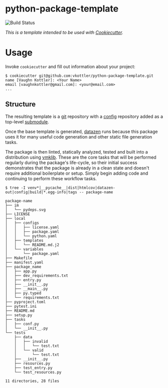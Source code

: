 <!--
    =====================================
    generator=datazen
    version=3.0.9
    hash=5bbc33d5ee73fefb96eb87edafeb78ff
    =====================================
-->

# python-package-template

![Build Status](https://github.com/vkottler/python-package-template/workflows/Build%20Template/badge.svg)

*This is a template intended to be used with
[Cookiecutter](https://github.com/cookiecutter/cookiecutter).*

# Usage

Invoke `cookiecutter` and fill out information about your project:

```
$ cookiecutter git@github.com:vkottler/python-package-template.git
name [Vaughn Kottler]: <Your Name>
email [vaughnkottler@gmail.com]: <your@email.com>
...
```

## Structure

The resulting template is a [git](https://git-scm.com/) repository with a
[config](https://github.com/vkottler/config) repository added as a top-level
[submodule](https://git-scm.com/book/en/v2/Git-Tools-Submodules).

Once the base template is generated,
[datazen](https://github.com/vkottler/datazen) runs because this package uses
it for many useful code generation and other static file generation tasks.

The package is then linted, statically analyzed, tested and built into
a distribution using [vmklib](https://github.com/vkottler/vmklib). These are
the core tasks that will be performed regularly during the package's
life-cycle, so their initial success demonstrates that the package is already
in a clean state and doesn't require additional boilerplate or setup. Simply
begin adding code and continuing to perform these workflow tasks.

```
$ tree -I venv*|__pycache__|dist|htmlcov|datazen-out|config|build|*.egg-info|tags -- package-name

package-name
├── im
│   └── pydeps.svg
├── LICENSE
├── local
│   ├── configs
│   │   ├── license.yaml
│   │   ├── package.yaml
│   │   └── python.yaml
│   ├── templates
│   │   └── README.md.j2
│   └── variables
│       └── package.yaml
├── Makefile
├── manifest.yaml
├── package_name
│   ├── app.py
│   ├── dev_requirements.txt
│   ├── entry.py
│   ├── __init__.py
│   ├── __main__.py
│   ├── py.typed
│   └── requirements.txt
├── pyproject.toml
├── pytest.ini
├── README.md
├── setup.py
├── tasks
│   ├── conf.py
│   └── __init__.py
└── tests
    ├── data
    │   ├── invalid
    │   │   └── test.txt
    │   └── valid
    │       └── test.txt
    ├── __init__.py
    ├── resources.py
    ├── test_entry.py
    └── test_resources.py

11 directories, 28 files

```
